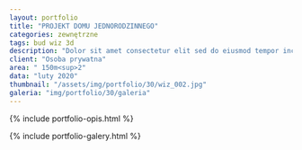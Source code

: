 ```yaml
---
layout: portfolio
title: "PROJEKT DOMU JEDNORODZINNEGO"
categories: zewnętrzne
tags: bud wiz 3d
description: "Dolor sit amet consectetur elit sed do eiusmod tempor incididunt labore et dolore magna aliqua enim minim veniam quis nostrud exercitation ullamco laboris nisi aliquip commodo consequat.duis aute irure sint occae cat cupidatat non proident sunt in culpa qui officia deserunt mollit anim id est laborum. Sed perspiciatis unde omnis iste natus error sit voluptatem."
client: "Osoba prywatna"
area: " 150m<sup>2"
data: "luty 2020"
thumbnail: "/assets/img/portfolio/30/wiz_002.jpg"
galeria: "img/portfolio/30/galeria"
---
```

{% include portfolio-opis.html %}

{% include portfolio-galery.html %}
